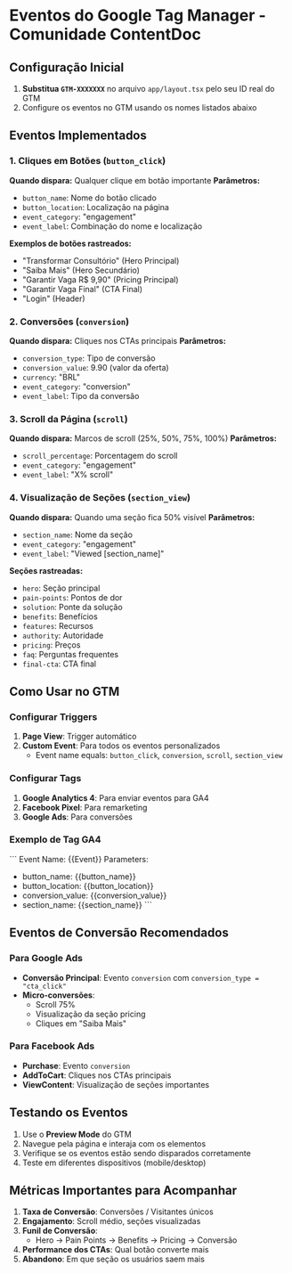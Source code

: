 # Eventos do Google Tag Manager - Comunidade ContentDoc

## Configuração Inicial

1. **Substitua `GTM-XXXXXXX`** no arquivo `app/layout.tsx` pelo seu ID real do GTM
2. Configure os eventos no GTM usando os nomes listados abaixo

## Eventos Implementados

### 1. Cliques em Botões (`button_click`)
**Quando dispara:** Qualquer clique em botão importante
**Parâmetros:**
- `button_name`: Nome do botão clicado
- `button_location`: Localização na página
- `event_category`: "engagement"
- `event_label`: Combinação do nome e localização

**Exemplos de botões rastreados:**
- "Transformar Consultório" (Hero Principal)
- "Saiba Mais" (Hero Secundário)
- "Garantir Vaga R$ 9,90" (Pricing Principal)
- "Garantir Vaga Final" (CTA Final)
- "Login" (Header)

### 2. Conversões (`conversion`)
**Quando dispara:** Cliques nos CTAs principais
**Parâmetros:**
- `conversion_type`: Tipo de conversão
- `conversion_value`: 9.90 (valor da oferta)
- `currency`: "BRL"
- `event_category`: "conversion"
- `event_label`: Tipo da conversão

### 3. Scroll da Página (`scroll`)
**Quando dispara:** Marcos de scroll (25%, 50%, 75%, 100%)
**Parâmetros:**
- `scroll_percentage`: Porcentagem do scroll
- `event_category`: "engagement"
- `event_label`: "X% scroll"

### 4. Visualização de Seções (`section_view`)
**Quando dispara:** Quando uma seção fica 50% visível
**Parâmetros:**
- `section_name`: Nome da seção
- `event_category`: "engagement"
- `event_label`: "Viewed [section_name]"

**Seções rastreadas:**
- `hero`: Seção principal
- `pain-points`: Pontos de dor
- `solution`: Ponte da solução
- `benefits`: Benefícios
- `features`: Recursos
- `authority`: Autoridade
- `pricing`: Preços
- `faq`: Perguntas frequentes
- `final-cta`: CTA final

## Como Usar no GTM

### Configurar Triggers
1. **Page View**: Trigger automático
2. **Custom Event**: Para todos os eventos personalizados
   - Event name equals: `button_click`, `conversion`, `scroll`, `section_view`

### Configurar Tags
1. **Google Analytics 4**: Para enviar eventos para GA4
2. **Facebook Pixel**: Para remarketing
3. **Google Ads**: Para conversões

### Exemplo de Tag GA4
\`\`\`
Event Name: {{Event}}
Parameters:
- button_name: {{button_name}}
- button_location: {{button_location}}
- conversion_value: {{conversion_value}}
- section_name: {{section_name}}
\`\`\`

## Eventos de Conversão Recomendados

### Para Google Ads
- **Conversão Principal**: Evento `conversion` com `conversion_type = "cta_click"`
- **Micro-conversões**: 
  - Scroll 75%
  - Visualização da seção pricing
  - Cliques em "Saiba Mais"

### Para Facebook Ads
- **Purchase**: Evento `conversion`
- **AddToCart**: Cliques nos CTAs principais
- **ViewContent**: Visualização de seções importantes

## Testando os Eventos

1. Use o **Preview Mode** do GTM
2. Navegue pela página e interaja com os elementos
3. Verifique se os eventos estão sendo disparados corretamente
4. Teste em diferentes dispositivos (mobile/desktop)

## Métricas Importantes para Acompanhar

1. **Taxa de Conversão**: Conversões / Visitantes únicos
2. **Engajamento**: Scroll médio, seções visualizadas
3. **Funil de Conversão**: 
   - Hero → Pain Points → Benefits → Pricing → Conversão
4. **Performance dos CTAs**: Qual botão converte mais
5. **Abandono**: Em que seção os usuários saem mais
